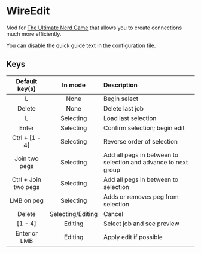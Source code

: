 # WireEdit
Mod for [The Ultimate Nerd Game](https://iamsodarncool.itch.io/tung) that allows you to create connections much more efficiently.

You can disable the quick guide text in the configuration file.

## Keys

|    Default key(s)    |      In mode      |                           Description                          |
|:--------------------:|:-----------------:|:---------------------------------------------------------------|
|           L          |        None       | Begin select                                                   |
|        Delete        |        None       | Delete last job                                                |
|           L          |     Selecting     | Load last selection                                            |
|         Enter        |     Selecting     | Confirm selection; begin edit                                  |
|    Ctrl + [1 - 4]    |     Selecting     | Reverse order of selection                                     |
|     Join two pegs    |     Selecting     | Add all pegs in between to selection and advance to next group |
| Ctrl + Join two pegs |     Selecting     | Add all pegs in between to selection                           |
|      LMB on peg      |     Selecting     | Adds or removes peg from selection                             |
|        Delete        | Selecting/Editing | Cancel                                                         |
|        [1 - 4]       |      Editing      | Select job and see preview                                     |
|     Enter or LMB     |      Editing      | Apply edit if possible                                         |
